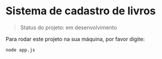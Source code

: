 <h1>Sistema de cadastro de livros</h1>

> Status do projeto: em desenvolvimento

Para rodar este projeto na sua máquina, por favor digite:

```
node app.js
```

